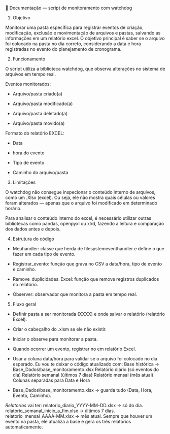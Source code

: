 📄 Documentação — script de monitoramento com watchdog 

1. Objetivo 

Monitorar uma pasta específica para registrar eventos de criação, modificação, exclusão e movimentação de arquivos e pastas, salvando as informações em um relatório excel. 
O objetivo principal é saber se o arquivo foi colocado na pasta no dia correto, considerando a data e hora registradas no evento do planejamento de cronograma. 

2. Funcionamento 

O script utiliza a biblioteca watchdog, que observa alterações no sistema de arquivos em tempo real. 

Eventos monitorados: 

- Arquivo/pasta criado(a)

- Arquivo/pasta modificado(a) 

- Arquivo/pasta deletado(a) 

- Arquivo/pasta movido(a) 

 

Formato do relatório EXCEL: 

- Data

- hora do evento 

- Tipo de evento 

- Caminho do arquivo/pasta 

3. Limitações 

O watchdog não consegue inspecionar o conteúdo interno de arquivos, como um .Xlsx (excel). 
 Ou seja, ele não mostra quais células ou valores foram alterados — apenas que o arquivo foi modificado em determinado horário. 

Para analisar o conteúdo interno do excel, é necessário utilizar outras bibliotecas como pandas, openpyxl ou xlrd, fazendo a leitura e comparação dos dados antes e depois. 

 

4. Estrutura do código 

- Meuhandler: classe que herda de filesystemeventhandler e define o que fazer em cada tipo de evento. 

- Registrar_evento: função que grava no CSV a data/hora, tipo de evento e caminho. 

- Remove_duplicidades_Excel: função que remove registros duplicados no relatório. 

- Observer: observador que monitora a pasta em tempo real. 

 

5. Fluxo geral 

- Definir pasta a ser monitorada (XXXX) e onde salvar o relatório (relatório Excel). 

- Criar o cabeçalho do .xlsm se ele não existir. 

- Iniciar o observe para monitorar a pasta. 

- Quando ocorrer um evento, registrar no em relatório Excel. 

- Usar a coluna data/hora para validar se o arquivo foi colocado no dia esperado. 
Eu vou te deixar o código atualizado com:
Base histórica → Base_Dados\base_monitoramento.xlsx
Relatório diário (só eventos do dia)
Relatório semanal (últimos 7 dias)
Relatório mensal (mês atual)
Colunas separadas para Data e Hora
 
- Base_Dados\base_monitoramento.xlsx → guarda tudo (Data, Hora, Evento, Caminho).

*Relatorios* vai ter:
relatorio_diario_YYYY-MM-DD.xlsx → só do dia.
relatorio_semanal_inicio_a_fim.xlsx → últimos 7 dias.
relatorio_mensal_AAAA-MM.xlsx → mês atual.
Sempre que houver um evento na pasta, ele atualiza a base e gera os três relatórios automaticamente.
 
